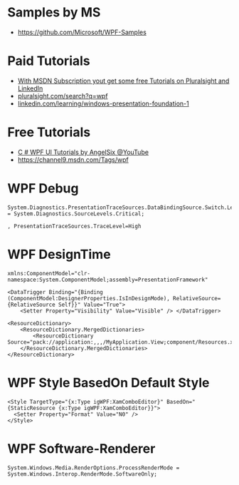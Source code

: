 # Samples by MS

- https://github.com/Microsoft/WPF-Samples

# Paid Tutorials

- [With MSDN Subscription yout get some free Tutorials on Pluralsight and LinkedIn](https://my.visualstudio.com/benefits)
- [pluralsight.com/search?q=wpf](https://www.pluralsight.com/search?q=wpf&categories=course&sort=relevance)
- [linkedin.com/learning/windows-presentation-foundation-1](https://www.linkedin.com/learning/windows-presentation-foundation-1-build-dramatic-desktop-applications)

# Free Tutorials

- [C # WPF UI Tutorials by AngelSix @YouTube](https://www.youtube.com/playlist?list=PLrW43fNmjaQVYF4zgsD0oL9Iv6u23PI6M)
- https://channel9.msdn.com/Tags/wpf

# WPF Debug
```
System.Diagnostics.PresentationTraceSources.DataBindingSource.Switch.Level = System.Diagnostics.SourceLevels.Critical;

, PresentationTraceSources.TraceLevel=High
```

# WPF DesignTime
```
xmlns:ComponentModel="clr-namespace:System.ComponentModel;assembly=PresentationFramework"

<DataTrigger Binding="{Binding (ComponentModel:DesignerProperties.IsInDesignMode), RelativeSource={RelativeSource Self}}" Value="True">
	<Setter Property="Visibility" Value="Visible" /> </DataTrigger>

<ResourceDictionary>
	<ResourceDictionary.MergedDictionaries>
		<ResourceDictionary Source="pack://application:,,,/MyApplication.View;component/Resources.xaml"/>
	</ResourceDictionary.MergedDictionaries>
</ResourceDictionary>
```

# WPF Style BasedOn Default Style
```
<Style TargetType="{x:Type igWPF:XamComboEditor}" BasedOn="{StaticResource {x:Type igWPF:XamComboEditor}}">
  <Setter Property="Format" Value="N0" /> 
</Style>
```

# WPF Software-Renderer
```
System.Windows.Media.RenderOptions.ProcessRenderMode = System.Windows.Interop.RenderMode.SoftwareOnly;
```
